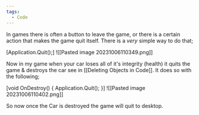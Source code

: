 ```yaml
---
tags:
  - Code
---
```

In games there is often a button to leave the game, or there is a certain action that makes the game quit itself. There is a *very* simple way to do that;

[Application.Quit();]
![[Pasted image 20231006110349.png]]

Now in my game when your car loses all of it's integrity (health) it quits the game & destroys the car see in [[Deleting Objects in Code]]. It does so with the following;

[void OnDestroy()
{
	Application.Quit();
}]
![[Pasted image 20231006110402.png]]

So now once the Car is destroyed the game will quit to desktop.